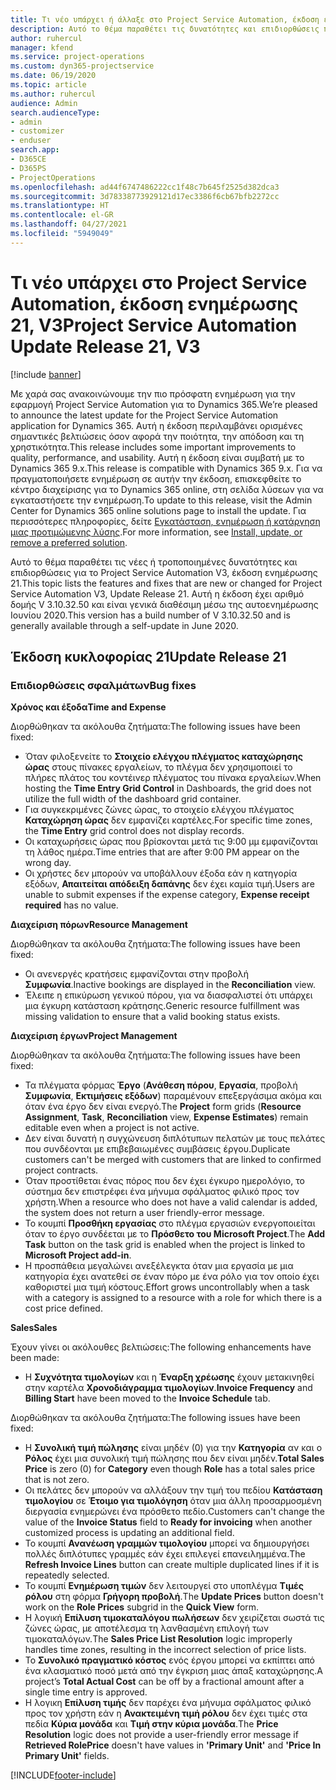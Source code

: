 ```yaml
---
title: Τι νέο υπάρχει ή άλλαξε στο Project Service Automation, έκδοση ενημέρωσης 21, V3
description: Αυτό το θέμα παραθέτει τις δυνατότητες και επιδιορθώσεις που είναι διαθέσιμες στο Project Service Automation, έκδοση ενημέρωσης 21, V3.
author: ruhercul
manager: kfend
ms.service: project-operations
ms.custom: dyn365-projectservice
ms.date: 06/19/2020
ms.topic: article
ms.author: ruhercul
audience: Admin
search.audienceType:
- admin
- customizer
- enduser
search.app:
- D365CE
- D365PS
- ProjectOperations
ms.openlocfilehash: ad44f6747486222cc1f48c7b645f2525d382dca3
ms.sourcegitcommit: 3d78338773929121d17ec3386f6cb67bfb2272cc
ms.translationtype: HT
ms.contentlocale: el-GR
ms.lasthandoff: 04/27/2021
ms.locfileid: "5949049"
---
```

# <a name="project-service-automation-update-release-21-v3"></a><span data-ttu-id="c426a-103">Τι νέο υπάρχει στο Project Service Automation, έκδοση ενημέρωσης 21, V3</span><span class="sxs-lookup"><span data-stu-id="c426a-103">Project Service Automation Update Release 21, V3</span></span>

[!include [banner](../includes/psa-now-project-operations.md)]

<span data-ttu-id="c426a-104">Με χαρά σας ανακοινώνουμε την πιο πρόσφατη ενημέρωση για την εφαρμογή Project Service Automation για το Dynamics 365.</span><span class="sxs-lookup"><span data-stu-id="c426a-104">We’re pleased to announce the latest update for the Project Service Automation application for Dynamics 365.</span></span> <span data-ttu-id="c426a-105">Αυτή η έκδοση περιλαμβάνει ορισμένες σημαντικές βελτιώσεις όσον αφορά την ποιότητα, την απόδοση και τη χρηστικότητα.</span><span class="sxs-lookup"><span data-stu-id="c426a-105">This release includes some important improvements to quality, performance, and usability.</span></span> <span data-ttu-id="c426a-106">Αυτή η έκδοση είναι συμβατή με το Dynamics 365 9.x.</span><span class="sxs-lookup"><span data-stu-id="c426a-106">This release is compatible with Dynamics 365 9.x.</span></span> <span data-ttu-id="c426a-107">Για να πραγματοποιήσετε ενημέρωση σε αυτήν την έκδοση, επισκεφθείτε το κέντρο διαχείρισης για το Dynamics 365 online, στη σελίδα λύσεων για να εγκαταστήσετε την ενημέρωση.</span><span class="sxs-lookup"><span data-stu-id="c426a-107">To update to this release, visit the Admin Center for Dynamics 365 online solutions page to install the update.</span></span> <span data-ttu-id="c426a-108">Για περισσότερες πληροφορίες, δείτε [Εγκατάσταση, ενημέρωση ή κατάργηση μιας προτιμώμενης λύσης](/power-platform/admin/install-remove-preferred-solution).</span><span class="sxs-lookup"><span data-stu-id="c426a-108">For more information, see [Install, update, or remove a preferred solution](/power-platform/admin/install-remove-preferred-solution).</span></span>

<span data-ttu-id="c426a-109">Αυτό το θέμα παραθέτει τις νέες ή τροποποιημένες δυνατότητες και επιδιορθώσεις για το Project Service Automation V3, έκδοση ενημέρωσης 21.</span><span class="sxs-lookup"><span data-stu-id="c426a-109">This topic lists the features and fixes that are new or changed for Project Service Automation V3, Update Release 21.</span></span> <span data-ttu-id="c426a-110">Αυτή η έκδοση έχει αριθμό δομής V 3.10.32.50 και είναι γενικά διαθέσιμη μέσω της αυτοενημέρωσης Ιουνίου 2020.</span><span class="sxs-lookup"><span data-stu-id="c426a-110">This version has a build number of V 3.10.32.50 and is generally available through a self-update in June 2020.</span></span>

## <a name="update-release-21"></a><span data-ttu-id="c426a-111">Έκδοση κυκλοφορίας 21</span><span class="sxs-lookup"><span data-stu-id="c426a-111">Update Release 21</span></span>

### <a name="bug-fixes"></a><span data-ttu-id="c426a-112">Επιδιορθώσεις σφαλμάτων</span><span class="sxs-lookup"><span data-stu-id="c426a-112">Bug fixes</span></span>

<span data-ttu-id="c426a-113">**Χρόνος και έξοδα**</span><span class="sxs-lookup"><span data-stu-id="c426a-113">**Time and Expense**</span></span>

<span data-ttu-id="c426a-114">Διορθώθηκαν τα ακόλουθα ζητήματα:</span><span class="sxs-lookup"><span data-stu-id="c426a-114">The following issues have been fixed:</span></span>

- <span data-ttu-id="c426a-115">Όταν φιλοξενείτε το **Στοιχείο ελέγχου πλέγματος καταχώρησης ώρας** στους πίνακες εργαλείων, το πλέγμα δεν χρησιμοποιεί το πλήρες πλάτος του κοντέινερ πλέγματος του πίνακα εργαλείων.</span><span class="sxs-lookup"><span data-stu-id="c426a-115">When hosting the **Time Entry Grid Control** in Dashboards, the grid does not utilize the full width of the dashboard grid container.</span></span>
- <span data-ttu-id="c426a-116">Για συγκεκριμένες ζώνες ώρας, το στοιχείο ελέγχου πλέγματος **Καταχώρηση ώρας** δεν εμφανίζει καρτέλες.</span><span class="sxs-lookup"><span data-stu-id="c426a-116">For specific time zones, the **Time Entry** grid control does not display records.</span></span>
- <span data-ttu-id="c426a-117">Οι καταχωρήσεις ώρας που βρίσκονται μετά τις 9:00 μμ εμφανίζονται τη λάθος ημέρα.</span><span class="sxs-lookup"><span data-stu-id="c426a-117">Time entries that are after 9:00 PM appear on the wrong day.</span></span>
- <span data-ttu-id="c426a-118">Οι χρήστες δεν μπορούν να υποβάλλουν έξοδα εάν η κατηγορία εξόδων, **Απαιτείται απόδειξη δαπάνης** δεν έχει καμία τιμή.</span><span class="sxs-lookup"><span data-stu-id="c426a-118">Users are unable to submit expenses if the expense category, **Expense receipt required** has no value.</span></span>

<span data-ttu-id="c426a-119">**Διαχείριση πόρων**</span><span class="sxs-lookup"><span data-stu-id="c426a-119">**Resource Management**</span></span>

<span data-ttu-id="c426a-120">Διορθώθηκαν τα ακόλουθα ζητήματα:</span><span class="sxs-lookup"><span data-stu-id="c426a-120">The following issues have been fixed:</span></span>

- <span data-ttu-id="c426a-121">Οι ανενεργές κρατήσεις εμφανίζονται στην προβολή **Συμφωνία**.</span><span class="sxs-lookup"><span data-stu-id="c426a-121">Inactive bookings are displayed in the **Reconciliation** view.</span></span>
- <span data-ttu-id="c426a-122">Έλειπε η επικύρωση γενικού πόρου, για να διασφαλιστεί ότι υπάρχει μια έγκυρη κατάσταση κράτησης.</span><span class="sxs-lookup"><span data-stu-id="c426a-122">Generic resource fulfillment was missing validation to ensure that a valid booking status exists.</span></span>

<span data-ttu-id="c426a-123">**Διαχείριση έργων**</span><span class="sxs-lookup"><span data-stu-id="c426a-123">**Project Management**</span></span>

<span data-ttu-id="c426a-124">Διορθώθηκαν τα ακόλουθα ζητήματα:</span><span class="sxs-lookup"><span data-stu-id="c426a-124">The following issues have been fixed:</span></span>

- <span data-ttu-id="c426a-125">Τα πλέγματα φόρμας **Έργο** (**Ανάθεση πόρου**, **Εργασία**, προβολή **Συμφωνία**, **Εκτιμήσεις εξόδων**) παραμένουν επεξεργάσιμα ακόμα και όταν ένα έργο δεν είναι ενεργό.</span><span class="sxs-lookup"><span data-stu-id="c426a-125">The **Project** form grids (**Resource Assignment**, **Task**, **Reconciliation** view, **Expense Estimates**) remain editable even when a project is not active.</span></span>
- <span data-ttu-id="c426a-126">Δεν είναι δυνατή η συγχώνευση διπλότυπων πελατών με τους πελάτες που συνδέονται με επιβεβαιωμένες συμβάσεις έργου.</span><span class="sxs-lookup"><span data-stu-id="c426a-126">Duplicate customers can't be merged with customers that are linked to confirmed project contracts.</span></span>
- <span data-ttu-id="c426a-127">Όταν προστίθεται ένας πόρος που δεν έχει έγκυρο ημερολόγιο, το σύστημα δεν επιστρέφει ένα μήνυμα σφάλματος φιλικό προς τον χρήστη.</span><span class="sxs-lookup"><span data-stu-id="c426a-127">When a resource who does not have a valid calendar is added, the system does not return a user friendly-error message.</span></span>
- <span data-ttu-id="c426a-128">Το κουμπί **Προσθήκη εργασίας** στο πλέγμα εργασιών ενεργοποιείται όταν το έργο συνδέεται με το **Πρόσθετο του Microsoft Project**.</span><span class="sxs-lookup"><span data-stu-id="c426a-128">The **Add Task** button on the task grid is enabled when the project is linked to **Microsoft Project add-in**.</span></span>
- <span data-ttu-id="c426a-129">Η προσπάθεια μεγαλώνει ανεξέλεγκτα όταν μια εργασία με μια κατηγορία έχει ανατεθεί σε έναν πόρο με ένα ρόλο για τον οποίο έχει καθοριστεί μια τιμή κόστους.</span><span class="sxs-lookup"><span data-stu-id="c426a-129">Effort grows uncontrollably when a task with a category is assigned to a resource with a role for which there is a cost price defined.</span></span>

<span data-ttu-id="c426a-130">**Sales**</span><span class="sxs-lookup"><span data-stu-id="c426a-130">**Sales**</span></span>

<span data-ttu-id="c426a-131">Έχουν γίνει οι ακόλουθες βελτιώσεις:</span><span class="sxs-lookup"><span data-stu-id="c426a-131">The following enhancements have been made:</span></span>

- <span data-ttu-id="c426a-132">Η **Συχνότητα τιμολογίων** και η **Έναρξη χρέωσης** έχουν μετακινηθεί στην καρτέλα **Χρονοδιάγραμμα τιμολογίων**.</span><span class="sxs-lookup"><span data-stu-id="c426a-132">**Invoice Frequency** and **Billing Start** have been moved to the **Invoice Schedule** tab.</span></span>

<span data-ttu-id="c426a-133">Διορθώθηκαν τα ακόλουθα ζητήματα:</span><span class="sxs-lookup"><span data-stu-id="c426a-133">The following issues have been fixed:</span></span>

- <span data-ttu-id="c426a-134">Η **Συνολική τιμή πώλησης** είναι μηδέν (0) για την **Κατηγορία** αν και ο **Ρόλος** έχει μια συνολική τιμή πώλησης που δεν είναι μηδέν.</span><span class="sxs-lookup"><span data-stu-id="c426a-134">**Total Sales Price** is zero (0) for **Category** even though **Role** has a total sales price that is not zero.</span></span>
- <span data-ttu-id="c426a-135">Οι πελάτες δεν μπορούν να αλλάξουν την τιμή του πεδίου **Κατάσταση τιμολογίου** σε **Έτοιμο για τιμολόγηση** όταν μια άλλη προσαρμοσμένη διεργασία ενημερώνει ένα πρόσθετο πεδίο.</span><span class="sxs-lookup"><span data-stu-id="c426a-135">Customers can't change the value of the **Invoice Status** field to **Ready for invoicing** when another customized process is updating an additional field.</span></span>
- <span data-ttu-id="c426a-136">Το κουμπί **Ανανέωση γραμμών τιμολογίου** μπορεί να δημιουργήσει πολλές διπλότυπες γραμμές εάν έχει επιλεγεί επανειλημμένα.</span><span class="sxs-lookup"><span data-stu-id="c426a-136">The **Refresh Invoice Lines** button can create multiple duplicated lines if it is repeatedly selected.</span></span>
- <span data-ttu-id="c426a-137">Το κουμπί **Ενημέρωση τιμών** δεν λειτουργεί στο υποπλέγμα **Τιμές ρόλου** στη φόρμα **Γρήγορη προβολή**.</span><span class="sxs-lookup"><span data-stu-id="c426a-137">The **Update Prices** button doesn't work on the **Role Prices** subgrid in the **Quick View** form.</span></span>
- <span data-ttu-id="c426a-138">Η λογική **Επίλυση τιμοκαταλόγου πωλήσεων** δεν χειρίζεται σωστά τις ζώνες ώρας, με αποτέλεσμα τη λανθασμένη επιλογή των τιμοκαταλόγων.</span><span class="sxs-lookup"><span data-stu-id="c426a-138">The **Sales Price List Resolution** logic improperly handles time zones, resulting in the incorrect selection of price lists.</span></span>
- <span data-ttu-id="c426a-139">Το **Συνολικό πραγματικό κόστος** ενός έργου μπορεί να εκπίπτει από ένα κλασματικό ποσό μετά από την έγκριση μιας άπαξ καταχώρησης.</span><span class="sxs-lookup"><span data-stu-id="c426a-139">A project’s **Total Actual Cost** can be off by a fractional amount after a single time entry is approved.</span></span>
- <span data-ttu-id="c426a-140">Η λογικη **Επίλυση τιμής** δεν παρέχει ένα μήνυμα σφάλματος φιλικό προς τον χρήστη εάν η **Ανακτειμένη τιμή ρόλου** δεν έχει τιμές στα πεδία **Κύρια μονάδα** και **Τιμή στην κύρια μονάδα**.</span><span class="sxs-lookup"><span data-stu-id="c426a-140">The **Price Resolution** logic does not provide a user-friendly error message if **Retrieved RolePrice** doesn't have values in **'Primary Unit'** and **'Price In Primary Unit'** fields.</span></span>


[!INCLUDE[footer-include](../includes/footer-banner.md)]